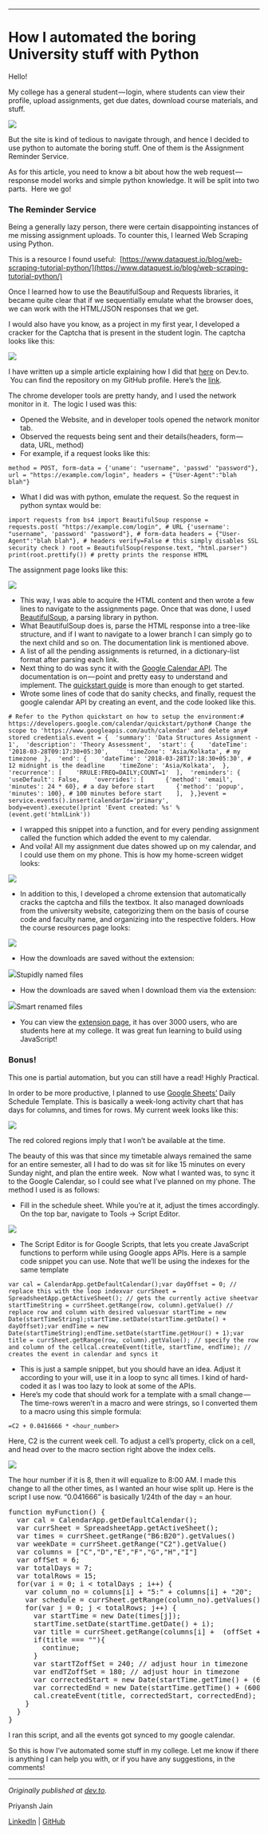* * *

# How I automated the boring University stuff with Python

Hello!

My college has a general student — login, where students can view their profile, upload assignments, get due dates, download course materials, and stuff.

![](https://cdn-images-1.medium.com/max/1600/0*ZrvIJZ-DYe7BOJBI.png)

But the site is kind of tedious to navigate through, and hence I decided to use python to automate the boring stuff. One of them is the Assignment Reminder Service.

As for this article, you need to know a bit about how the web request — response model works and simple python knowledge. It will be split into two parts.
 Here we go!

### The Reminder Service

Being a generally lazy person, there were certain disappointing instances of me missing assignment uploads. To counter this, I learned Web Scraping using Python.

This is a resource I found useful:
 [https://www.dataquest.io/blog/web-scraping-tutorial-python/](https://www.dataquest.io/blog/web-scraping-tutorial-python/)

Once I learned how to use the BeautifulSoup and Requests libraries, it became quite clear that if we sequentially emulate what the browser does, we can work with the HTML/JSON responses that we get.

I would also have you know, as a project in my first year, I developed a cracker for the Captcha that is present in the student login. The captcha looks like this:

![](https://cdn-images-1.medium.com/max/1600/0*F31P5xUciwJVMw3M.png)

I have written up a simple article explaining how I did that [here](https://dev.to/presto412/how-i-cracked-the-captcha-on-my-universitys-website-237j) on Dev.to.
 You can find the repository on my GitHub profile. Here’s the [link](https://github.com/Presto412/VtopBetaCaptchaParser).

The chrome developer tools are pretty handy, and I used the network monitor in it.
 The logic I used was this:

*   Opened the Website, and in developer tools opened the network monitor tab.
*   Observed the requests being sent and their details(headers, form — data, URL, method)
*   For example, if a request looks like this:

```
method = POST, form-data = {'uname': "username", 'passwd' "password"}, url = "https://example.com/login", headers = {"User-Agent":"blah blah"}
```

*   What I did was with python, emulate the request. So the request in python syntax would be:

```
import requests from bs4 import BeautifulSoup response = requests.post( "https://example.com/login", # URL {'username': "username", 'password' "password"}, # form-data headers = {"User-Agent":"blah blah"}, # headers verify=False # this simply disables SSL security check ) root = BeautifulSoup(response.text, "html.parser") print(root.prettify()) # pretty prints the response HTML
```

The assignment page looks like this:

![](https://cdn-images-1.medium.com/max/1600/0*GXuKSOHn5fscdJyV.png)

*   This way, I was able to acquire the HTML content and then wrote a few lines to navigate to the assignments page. Once that was done, I used [BeautifulSoup](https://www.crummy.com/software/BeautifulSoup/bs4/doc/), a parsing library in python.
*   What BeautifulSoup does is, parse the HTML response into a tree-like structure, and if I want to navigate to a lower branch I can simply go to the next child and so on. The documentation link is mentioned above.
*   A list of all the pending assignments is returned, in a dictionary-list format after parsing each link.
*   Next thing to do was sync it with the [Google Calendar API](https://developers.google.com/calendar/). The documentation is on — point and pretty easy to understand and implement. The [quickstart guide](https://developers.google.com/calendar/quickstart/python) is more than enough to get started.
*   Wrote some lines of code that do sanity checks, and finally, request the google calendar API by creating an event, and the code looked like this.

```
# Refer to the Python quickstart on how to setup the environment:# https://developers.google.com/calendar/quickstart/python# Change the scope to 'https://www.googleapis.com/auth/calendar' and delete any# stored credentials.event = {  'summary': 'Data Structures Assignment - 1',  'description': 'Theory Assessment',  'start': {    'dateTime': '2018-03-28T09:17:30+05:30',     'timeZone': 'Asia/Kolkata', # my timezone  },  'end': {    'dateTime': '2018-03-28T17:18:30+05:30', # 12 midnight is the deadline    'timeZone': 'Asia/Kolkata',  },  'recurrence': [    'RRULE:FREQ=DAILY;COUNT=1'  ],  'reminders': {    'useDefault': False,    'overrides': [      {'method': 'email', 'minutes': 24 * 60}, # a day before start      {'method': 'popup', 'minutes': 100}, # 100 minutes before start    ],  },}event = service.events().insert(calendarId='primary', body=event).execute()print 'Event created: %s' % (event.get('htmlLink'))
```

*   I wrapped this snippet into a function, and for every pending assignment called the function which added the event to my calendar.
*   And voila! All my assignment due dates showed up on my calendar, and I could use them on my phone. This is how my home-screen widget looks:

![](https://cdn-images-1.medium.com/max/1600/0*oweRAdlYRSM1sq94.jpeg)

*   In addition to this, I developed a chrome extension that automatically cracks the captcha and fills the textbox. It also managed downloads from the university website, categorizing them on the basis of course code and faculty name, and organizing into the respective folders. How the course resources page looks:

![](https://cdn-images-1.medium.com/max/1600/0*stCh3cFQDDEEIVNw.png)

*   How the downloads are saved without the extension:

![](https://cdn-images-1.medium.com/max/1600/0*gI5Mp9nEfcwVAdum.png)Stupidly named files

*   How the downloads are saved when I download them via the extension:

![](https://cdn-images-1.medium.com/max/1600/0*v4wmsJeED9g97kAG.png)Smart renamed files

*   You can view the [extension page](https://chrome.google.com/webstore/detail/enhancer-for-vit-vellore/hafeeaangmkbibcaahfjdmmmeappjbbp), it has over 3000 users, who are students here at my college. It was great fun learning to build using JavaScript!

### Bonus!

This one is partial automation, but you can still have a read! Highly Practical.

In order to be more productive, I planned to use [Google Sheets’](http://sheets.google.com/) Daily Schedule Template. This is basically a week-long activity chart that has days for columns, and times for rows. My current week looks like this:

![](https://cdn-images-1.medium.com/max/1600/0*6UJkOYqOZwvl44-t.png)

The red colored regions imply that I won’t be available at the time.

The beauty of this was that since my timetable always remained the same for an entire semester, all I had to do was sit for like 15 minutes on every Sunday night, and plan the entire week.
 Now what I wanted was, to sync it to the Google Calendar, so I could see what I’ve planned on my phone. The method I used is as follows:

*   Fill in the schedule sheet. While you’re at it, adjust the times accordingly. On the top bar, navigate to Tools -> Script Editor.

![](https://cdn-images-1.medium.com/max/1600/0*C8naftU9evyRQmYY.png)

*   The Script Editor is for Google Scripts, that lets you create JavaScript functions to perform while using Google apps APIs. Here is a sample code snippet you can use. Note that we’ll be using the indexes for the same template

```
var cal = CalendarApp.getDefaultCalendar();var dayOffset = 0; // replace this with the loop indexvar currSheet = SpreadsheetApp.getActiveSheet(); // gets the currently active sheetvar startTimeString = currSheet.getRange(row, column).getValue() // replace row and column with desired valuesvar startTime = new Date(startTimeString);startTime.setDate(startTime.getDate() + dayOffset);var endTime = new Date(startTimeString);endTime.setDate(startTime.getHour() + 1);var title = currSheet.getRange(row, column).getValue(); // specify the row and column of the cellcal.createEvent(title, startTime, endTime); // creates the event in calendar and syncs it
```

*   This is just a sample snippet, but you should have an idea. Adjust it according to your will, use it in a loop to sync all times. I kind of hard-coded it as I was too lazy to look at some of the APIs.
*   Here’s my code that should work for a template with a small change — The time-rows weren’t in a macro and were strings, so I converted them to a macro using this simple formula:

```
=C2 + 0.0416666 * <hour_number>
```

Here, C2 is the current week cell. To adjust a cell’s property, click on a cell, and head over to the macro section right above the index cells.

![](https://cdn-images-1.medium.com/max/1600/0*iyvkIOz2C94FiYSF.png)

The hour number if it is 8, then it will equalize to 8:00 AM. I made this change to all the other times, as I wanted an hour wise split up. Here is the script I use now. “0.041666” is basically 1/24th of the day = an hour.

<pre name="d5ac" id="d5ac" class="graf graf--pre graf-after--p">function myFunction() {
  var cal = CalendarApp.getDefaultCalendar();
  var currSheet = SpreadsheetApp.getActiveSheet();
  var times = currSheet.getRange("B6:B20").getValues()
  var weekDate = currSheet.getRange("C2").getValue()
  var columns = ["C","D","E","F","G","H","I"]
  var offSet = 6;
  var totalDays = 7;
  var totalRows = 15;
  for(var i = 0; i < totalDays ; i++) {
    var column_no = columns[i] + "5:" + columns[i] + "20";
    var schedule = currSheet.getRange(column_no).getValues();
    for(var j = 0; j < totalRows; j++) {      
      var startTime = new Date(times[j]);
      startTime.setDate(startTime.getDate() + i);
      var title = currSheet.getRange(columns[i] +  (offSet + j).toString()).getValue();
      if(title === ""){
        continue;
      }
      var startTZoffSet = 240; // adjust hour in timezone
      var endTZoffSet = 180; // adjust hour in timezone
      var correctedStart = new Date(startTime.getTime() + (60000*(startTime.getTimezoneOffset() - startTZoffSet)));
      var correctedEnd = new Date(startTime.getTime() + (60000*(startTime.getTimezoneOffset() - endTZoffSet)));
      cal.createEvent(title, correctedStart, correctedEnd);
    }
  }
}</pre>

I ran this script, and all the events got synced to my google calendar.

So this is how I’ve automated some stuff in my college. Let me know if there is anything I can help you with, or if you have any suggestions, in the comments!

* * *

_Originally published at_ [_dev.to_](https://dev.to/presto412/how-i-automated-the-boring-university-stuff-with-python-5gib)_._

Priyansh Jain

[LinkedIn](https://www.linkedin.com/in/priyansh-jain-925133142/) | [GitHub](https://www.github.com/Presto412)
